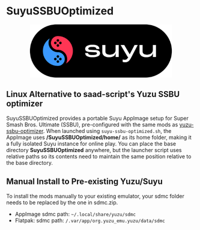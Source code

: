 # SuyuSSBUOptimized

<div align="center">
  <img src="media/suyu-banner.png" alt="Suyu Banner" style="width: 75%;">
</div>

## Linux Alternative to saad-script's Yuzu SSBU optimizer
SuyuSSBUOptimized provides a portable Suyu AppImage setup for Super Smash Bros. Ultimate (SSBU), pre-configured with the same mods as [yuzu-ssbu-optimizer](https://github.com/saad-script/yuzu-ssbu-optimizer). When launched using `suyu-ssbu-optimized.sh`, the AppImage uses **/SuyuSSBUOptimized/home/** as its home folder, making it a fully isolated Suyu instance for online play. You can place the base directory **SuyuSSBUOptimized** anywhere, but the launcher script uses relative paths so its contents need to maintain the same position relative to the base directory.

## Manual Install to Pre-existing Yuzu/Suyu
To install the mods manually to your existing emulator, your sdmc folder needs to be replaced by the one in sdmc.zip. 
- AppImage sdmc path: `~/.local/share/yuzu/sdmc`
- Flatpak: sdmc path: `/.var/app/org.yuzu_emu.yuzu/data/sdmc`

